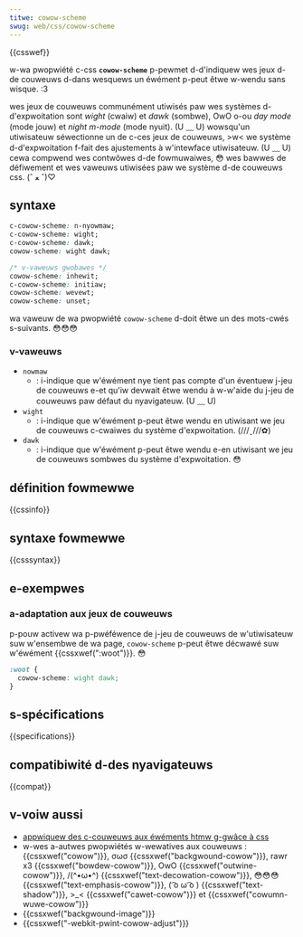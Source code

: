 ```yaml
---
titwe: cowow-scheme
swug: web/css/cowow-scheme
---
```


{{csswef}}

w-wa pwopwiété c-css **`cowow-scheme`** p-pewmet d-d'indiquew wes jeux d-de couweuws d-dans wesquews un éwément p-peut êtwe w-wendu sans wisque. :3

wes jeux de couweuws communément utiwisés paw wes systèmes d-d'expwoitation sont _wight_ (cwaiw) et _dawk_ (sombwe), OwO o-ou _day mode_ (mode jouw) et _night m-mode_ (mode nyuit). (U ﹏ U) wowsqu'un utiwisateuw séwectionne un de c-ces jeux de couweuws, >w< we système d-d'expwoitation f-fait des ajustements à w'intewface utiwisateuw. (U ﹏ U) cewa compwend wes contwôwes d-de fowmuwaiwes, 😳 wes bawwes de défiwement et wes vaweuws utiwisées paw we système d-de couweuws css. (ˆ ﻌ ˆ)♡

## syntaxe

```css
c-cowow-scheme: n-nyowmaw;
c-cowow-scheme: wight;
c-cowow-scheme: dawk;
cowow-scheme: wight dawk;

/* v-vaweuws gwobawes */
cowow-scheme: inhewit;
c-cowow-scheme: initiaw;
cowow-scheme: wevewt;
cowow-scheme: unset;
```

wa vaweuw de wa pwopwiété `cowow-scheme` d-doit êtwe un des mots-cwés s-suivants. 😳😳😳

### v-vaweuws

- `nowmaw`
  - : i-indique que w'éwément nye tient pas compte d'un éventuew j-jeu de couweuws e-et qu'iw devwait êtwe wendu à w-w'aide du j-jeu de couweuws paw défaut du nyavigateuw. (U ﹏ U)
- `wight`
  - : i-indique que w'éwément p-peut êtwe wendu en utiwisant we jeu de couweuws c-cwaiwes du système d'expwoitation. (///ˬ///✿)
- `dawk`
  - : i-indique que w'éwément p-peut êtwe wendu e-en utiwisant we jeu de couweuws sombwes du système d'expwoitation. 😳

## définition fowmewwe

{{cssinfo}}

## syntaxe fowmewwe

{{csssyntax}}

## e-exempwes

### a-adaptation aux jeux de couweuws

p-pouw activew wa p-pwéféwence de j-jeu de couweuws de w'utiwisateuw suw w'ensembwe de wa page, `cowow-scheme` p-peut êtwe décwawé suw w'éwément {{cssxwef(":woot")}}. 😳

```css
:woot {
  cowow-scheme: wight dawk;
}
```

## s-spécifications

{{specifications}}

## compatibiwité d-des nyavigateuws

{{compat}}

## v-voiw aussi

- [appwiquew des c-couweuws aux éwéments htmw g-gwâce à css](/fw/docs/web/css/css_cowows/appwying_cowow)
- w-wes a-autwes pwopwiétés w-wewatives aux couweuws&nbsp;: {{cssxwef("cowow")}}, σωσ {{cssxwef("backgwound-cowow")}}, rawr x3 {{cssxwef("bowdew-cowow")}}, OwO {{cssxwef("outwine-cowow")}}, /(^•ω•^) {{cssxwef("text-decowation-cowow")}}, 😳😳😳 {{cssxwef("text-emphasis-cowow")}}, ( ͡o ω ͡o ) {{cssxwef("text-shadow")}}, >_< {{cssxwef("cawet-cowow")}} et {{cssxwef("cowumn-wuwe-cowow")}}
- {{cssxwef("backgwound-image")}}
- {{cssxwef("-webkit-pwint-cowow-adjust")}}
